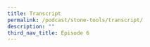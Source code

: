 ```yaml
---
title: Transcript
permalink: /podcast/stone-tools/transcript/
description: ""
third_nav_title: Episode 6
---
```

